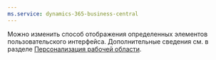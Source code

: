 ```yaml
---
ms.service: dynamics-365-business-central
---
```

Можно изменить способ отображения определенных элементов пользовательского интерфейса. Дополнительные сведения см. в разделе [Персонализация рабочей области](../ui-personalization-user.md).
